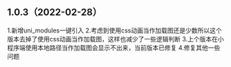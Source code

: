 ## 1.0.3（2022-02-28）
1.新增uni_modules一键引入
2.考虑到使用css动画当作加载图还是少数所以这个版本去掉了使用css动画当作加载图，这样也减少了一些逻辑判断
3.上个版本在小程序端使用本地路径当作加载图会显示不出来，当前版本已修复
4.修复其他一些问题
